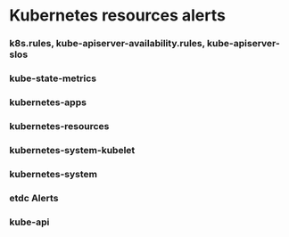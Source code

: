 ﻿# Kubernetes resources alerts


### k8s.rules, kube-apiserver-availability.rules, kube-apiserver-slos




### kube-state-metrics




### kubernetes-apps




### kubernetes-resources




### kubernetes-system-kubelet




### kubernetes-system




### etdc Alerts




### kube-api



